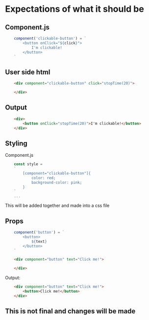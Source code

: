 # Expectations of what it should be

## Component.js

```js
    component('clickable-button') = `
        <button onClick="${click}">
            I'm clickable!
        </button>
    `
```

## User side html

```html
    <div component="clickable-button" click="stopTime(20)">

    </div>
```

## Output

```html
    <div>
        <button onClick="stopTime(20)">I'm clickable!</button>
    </div>
```

## Styling

Component.js

```js
    const style = 
    `
        [component="clickable-button"]{
            color: red;
            background-color: pink;
        }
    `
    ...
```

This will be added together and made into a css file

## Props

```js
    component('button') = `
        <button>
            ${text}
        </button>
    `
```

```html
    <div component="button" text="Click me!">

    </div>
```

Output:

```html
    <div component="button" text="Click me!">
        <button>Click me!</button>
    </div>
```

## This is not final and changes will be made
